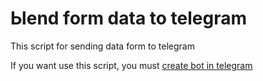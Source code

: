 # Ыend form data to telegram

This script for sending data form to telegram

If you want use this script, you must <a href="https://google.gik-team.com/?q=create+bot+telegram" target="_blank"> create bot in telegram </a>
